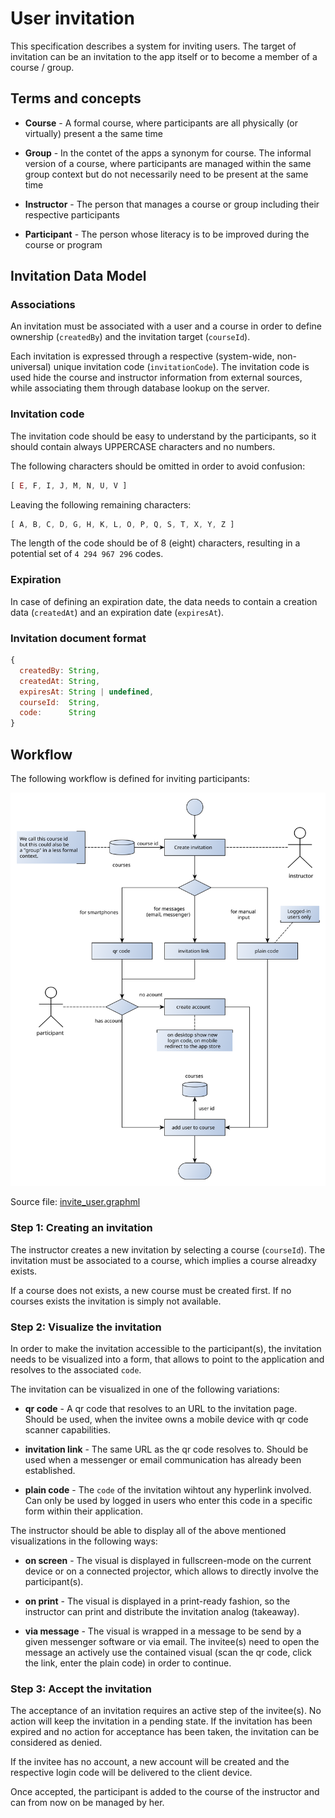 # User invitation

This specification describes a system for inviting users. The target of invitation can be an invitation to the app 
itself or to become a member of a course / group.

## Terms and concepts

- **Course** - A formal course, where participants are all physically (or virtually) present a the same time 

- **Group** - In the contet of the apps a synonym for course. The informal version of a course, where participants are managed within the same group context but do not
  necessarily need to be present at the same time 

- **Instructor** - The person that manages a course or group including their respective participants

- **Participant** - The person whose literacy is to be improved during the course or program


## Invitation Data Model

### Associations

An invitation must be associated with a user and a course in order
to define ownership (`createdBy`) and the invitation target (`courseId`).

Each invitation is expressed through a respective (system-wide, non-universal) unique invitation code (`invitationCode`).
The invitation code is used hide the course and instructor information from external sources, while associating
them through database lookup on the server. 

### Invitation code

The invitation code should be easy to understand by the participants, so it should contain always UPPERCASE characters
and no numbers.

The following characters should be omitted in order to avoid confusion:

```javascript
[ E, F, I, J, M, N, U, V ]
```

Leaving the following remaining characters:

```javascript
[ A, B, C, D, G, H, K, L, O, P, Q, S, T, X, Y, Z ]
```

The length of the code should be of 8 (eight) characters, resulting in a potential set of `4 294 967 296` codes.
    

### Expiration

In case of defining an expiration date, the data needs to contain a creation data (`createdAt`) and an
expiration date (`expiresAt`).

### Invitation document format

```javascript
{
  createdBy: String,
  createdAt: String,
  expiresAt: String | undefined,
  courseId:  String,
  code:      String
}
```

## Workflow

The following workflow is defined for inviting participants:

![invite_user.svg workflow](./invite_user.svg)

Source file: [invite_user.graphml](./invite_user.graphml)

### Step 1: Creating an invitation

The instructor creates a new invitation by selecting a course (`courseId`).
The invitation must be associated to a course, which implies a course alreadxy exists.

If a course does not exists, a new course must be created first. If no courses exists the invitation is simply not
available.

### Step 2: Visualize the invitation

In order to make the invitation accessible to the participant(s), the invitation needs to be visualized
into a form, that allows to point to the application and resolves to the associated `code`.

The invitation can be visualized in one of the following variations:

- **qr code** - A qr code that resolves to an URL to the invitation page. 
Should be used, when the invitee owns a mobile device with qr code scanner capabilities.

- **invitation link** - The same URL as the qr code resolves to. Should be used when a messenger
  or email communication has already been established.

- **plain code** - The `code` of the invitation wihtout any hyperlink involved. Can only be used by logged in users
  who enter this code in a specific form within their application.


The instructor should be able to display all of the above mentioned visualizations in the following ways:

- **on screen** - The visual is displayed in fullscreen-mode on the current device or on a connected projector, 
  which allows to directly involve the participant(s).
  
- **on print** - The visual is displayed in a print-ready fashion, so the instructor can print and distribute the
  invitation analog (takeaway).
  
- **via message** - The visual is wrapped in a message to be send by a given messenger software or via email.
  The invitee(s) need to open the message an actively use the contained visual (scan the qr code, click the link,
  enter the plain code) in order to continue.
  

### Step 3: Accept the invitation

The acceptance of an invitation requires an active step of the invitee(s). No action will keep the invitation in a 
pending state. If the invitation has been expired and no action for acceptance has been taken, the invitation can be
considered as denied.

If the invitee has no account, a new account will be created and the respective login code will be delivered to the
client device.

Once accepted, the participant is added to the course of the instructor and can from now on be managed by her.

